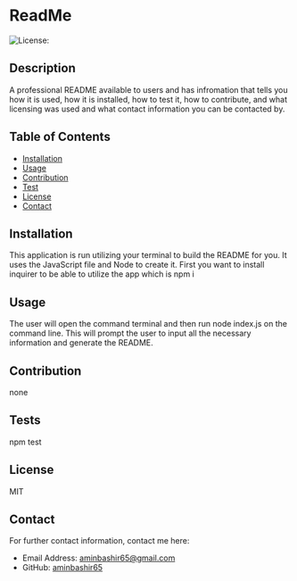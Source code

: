 # ReadMe
  ![License:](https://img.shields.io/badge/License-MIT-yellow.svg)

  ## Description
  A professional README available to users and has infromation that tells you  how it is used, how it is installed, how to test it, how to contribute, and what licensing was used and what contact information you can be contacted by.
  ## Table of Contents

  - [Installation](#installation)
  - [Usage](#usage)
  - [Contribution](#contribution)
  - [Test](#tests)
  - [License](#license)
  - [Contact](#contact)

  ## Installation
  This application is run utilizing your terminal to build the README for you. It uses the JavaScript file and Node to create it. First you want to install inquirer to be able to utilize the app which is npm i 
  
  ## Usage
  The user will open the command terminal and then run node index.js on the command line. This will prompt the user to input all the necessary information and generate the README.

  ## Contribution
  none

  ## Tests
  npm test

  ## License
  MIT

  ## Contact
  For further contact information, contact me here:
  * Email Address: aminbashir65@gmail.com
  * GitHub: [aminbashir65](https://github.com/aminbashir65)

